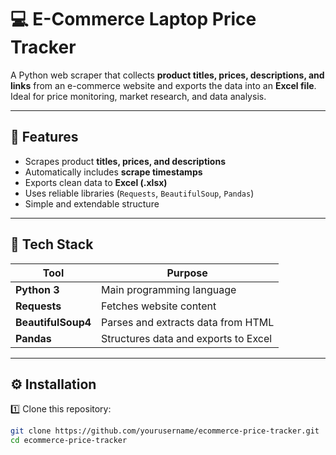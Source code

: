 # 💻 E-Commerce Laptop Price Tracker

A Python web scraper that collects **product titles, prices, descriptions, and links** from an e-commerce website and exports the data into an **Excel file**.  
Ideal for price monitoring, market research, and data analysis.

---

## 🚀 Features
- Scrapes product **titles, prices, and descriptions**
- Automatically includes **scrape timestamps**
- Exports clean data to **Excel (.xlsx)**
- Uses reliable libraries (`Requests`, `BeautifulSoup`, `Pandas`)
- Simple and extendable structure

---

## 🧰 Tech Stack

| Tool | Purpose |
|------|----------|
| **Python 3** | Main programming language |
| **Requests** | Fetches website content |
| **BeautifulSoup4** | Parses and extracts data from HTML |
| **Pandas** | Structures data and exports to Excel |

---

## ⚙️ Installation

1️⃣ Clone this repository:
```bash
git clone https://github.com/yourusername/ecommerce-price-tracker.git
cd ecommerce-price-tracker
